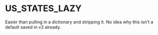 # US_STATES_LAZY
Easier than pulling in a dictionary and stripping it.
No idea why this isn't a default saved in v3 already.
